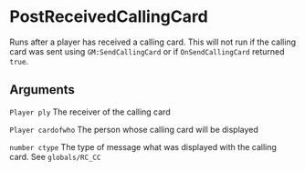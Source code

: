 # PostReceivedCallingCard

Runs after a player has received a calling card. This will not run if the calling card was sent using `GM:SendCallingCard` or if `OnSendCallingCard` returned `true`.

## Arguments
`Player ply`
The receiver of the calling card

`Player cardofwho`
The person whose calling card will be displayed

`number ctype`
The type of message what was displayed with the calling card. See `globals/RC_CC`